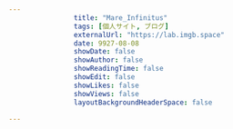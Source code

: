 ---
                title: "Mare_Infinitus"
                tags: [個人サイト, ブログ]
                externalUrl: "https://lab.imgb.space"
                date: 9927-08-08
                showDate: false
                showAuthor: false
                showReadingTime: false
                showEdit: false
                showLikes: false
                showViews: false
                layoutBackgroundHeaderSpace: false
                ---

